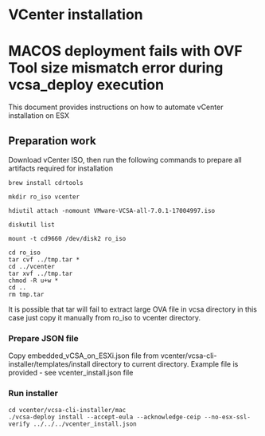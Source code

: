 # VCenter installation

# MACOS deployment fails with OVF Tool size mismatch error during vcsa_deploy execution 

This document provides instructions on how to automate vCenter installation on ESX

## Preparation work

Download vCenter ISO, then run the following commands to prepare all artifacts required for installation

```
brew install cdrtools 

mkdir ro_iso vcenter

hdiutil attach -nomount VMware-VCSA-all-7.0.1-17004997.iso

diskutil list

mount -t cd9660 /dev/disk2 ro_iso

cd ro_iso
tar cvf ../tmp.tar *
cd ../vcenter
tar xvf ../tmp.tar
chmod -R u+w *
cd ..
rm tmp.tar

```

It is possible that tar will fail to extract large OVA file in vcsa directory in this case just copy it manually from ro_iso to vcenter directory.

### Prepare JSON file

Copy embedded_vCSA_on_ESXi.json file from vcenter/vcsa-cli-installer/templates/install directory to current directory.
Example file is provided - see vcenter_install.json file

### Run installer

```
cd vcenter/vcsa-cli-installer/mac
./vcsa-deploy install --accept-eula --acknowledge-ceip --no-esx-ssl-verify ../../../vcenter_install.json
```

